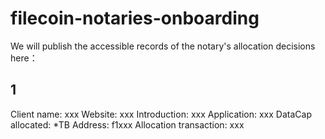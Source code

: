 # filecoin-notaries-onboarding

We will publish the accessible records of the notary's allocation decisions here：

## 1
Client name: xxx
Website: xxx
Introduction: xxx
Application: xxx
DataCap allocated: *TB
Address: f1xxx
Allocation transaction: xxx
